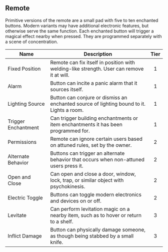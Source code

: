 ## Remote

Primitive versions of the remote are a small pad with five to ten enchanted buttons. Modern variants may have additional electronic features, but otherwise serve the same function. Each enchanted button will trigger a magical effect nearby when pressed. They are programmed separately with a scene of concentration.

 **Name**            | **Description**                                                                           | **Tier** 
---------------------|-------------------------------------------------------------------------------------------|:--------:
 Fixed Position      | Remote can fix itself in position with welding-like strength. User can remove it at will. | 1        
 Alarm               | Button can incite a panic alarm that it sources itself.                                   | 1        
 Lighting Source     | Button can conjure or dismiss an enchanted source of lighting bound to it. Lights a room. | 1        
 Trigger Enchantment | Can trigger building enchantments or item enchantments it has been programmed for.        | 1        
 Permissions         | Remote can ignore certain users based on attuned rules, set by the owner.                 | 2        
 Alternate Behavior  | Buttons can trigger an alternate behavior that occurs when non-attuned users press it.    | 2        
 Open and Close      | Can open and close a door, window, lock, trap, or similar object with psychokinesis.      | 2        
 Electric Toggle     | Buttons can toggle modern electronics and devices on or off.                              | 2        
 Levitate            | Can perform levitation magic on a nearby item, such as to hover or return to a shelf.     | 3        
 Inflict Damage      | Button can physically damage someone, as though being stabbed by a small knife.           | 3        
